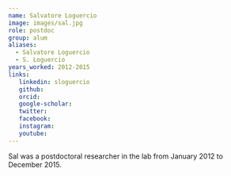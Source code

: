 ```yaml
---
name: Salvatore Loguercio
image: images/sal.jpg
role: postdoc
group: alum
aliases:
  - Salvatore Loguercio
  - S. Loguercio
years_worked: 2012-2015
links:
   linkedin: sloguercio
   github:
   orcid: 
   google-scholar:
   twitter:
   facebook:
   instagram: 
   youtube:
---
```


Sal was a postdoctoral researcher in the lab from January 2012 to December 2015.